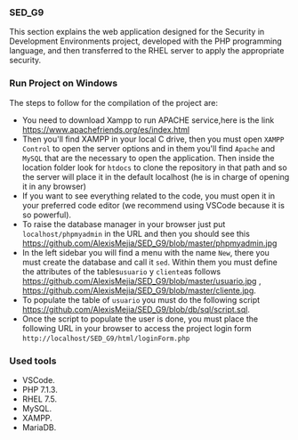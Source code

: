 ### SED_G9

This section explains the web application designed for the Security in Development Environments project, developed with the PHP programming language, and then transferred to the RHEL server to apply the appropriate security.

### Run Project on Windows

The steps to follow for the compilation of the project are:
- You need to download Xampp to run APACHE service,here is the link https://www.apachefriends.org/es/index.html
- Then you'll find XAMPP in your local C drive, then you must open ```XAMPP Control``` to open the server options and in them you'll find ```Apache``` and ```MySQL``` that are the necessary to open the application. Then inside the location folder look for ```htdocs``` to clone the repository in that path and so the server will place it in the default localhost (he is in charge of opening it in any browser)
- If you want to see everything related to the code, you must open it in your preferred code editor (we recommend using VSCode because it is so powerful).
- To raise the database manager in your browser just put ```localhost/phpmyadmin``` in the URL and then you should see this  https://github.com/AlexisMejia/SED_G9/blob/master/phpmyadmin.jpg 
- In the left sidebar you will find a menu with the name `New`, there you must create the database and call it ```sed```. Within them you must define the attributes of the tables```usuario``` y ```cliente```as follows https://github.com/AlexisMejia/SED_G9/blob/master/usuario.jpg , https://github.com/AlexisMejia/SED_G9/blob/master/cliente.jpg.
- To populate the table of ```usuario``` you must do the following script https://github.com/AlexisMejia/SED_G9/blob/db/sql/script.sql.
- Once the script to populate the user is done, you must place the following URL in your browser to access the project login form ```http://localhost/SED_G9/html/loginForm.php```

### Used tools
- VSCode.
-  PHP 7.1.3.
- RHEL 7.5.
- MySQL.
- XAMPP.
- MariaDB.

